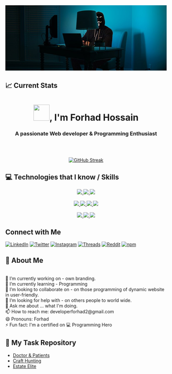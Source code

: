 <div align="center">
 
 
<img width="100%" height="25%" src="/assets/banner.jpg" alt="cover" />
</div>

## :chart_with_upwards_trend: Current Stats
<h1 align="center"><img src = "https://img.freepik.com/free-vector/v813-aew-05_53876-166405.jpg?ga=GA1.1.1485751044.1718126294&semt=ais_user" width="50px" height="50px">, I'm Forhad Hossain</h1>  
<h3 align="center">A passionate Web developer & Programming Enthusiast</h3>  
<br>

<br />
<p align="center">
<a href="https://git.io/streak-stats"><img src="https://streak-stats.demolab.com?user=MdForhadHossainBabu&theme=radical&sideNums=EB5454" alt="GitHub Streak" /></a>
<br />

## :computer: Technologies that I know / Skills

<p align="center">  
 <a href="#">
<img  src="https://readme-components.vercel.app/api?component=logo&fill=black&logo=html5&svgfill=f06629">
</a>

<a href="#">
<img  src="https://readme-components.vercel.app/api?component=logo&fill=black&logo=CSS3&svgfill=028dd1">
</a>
<a href="#">
<img  src="https://readme-components.vercel.app/api?component=logo&fill=black&logo=javascript&svgfill=f6df1c">
</a>

<br/>
<br/>
  <a href="#">
 <img  src="https://readme-components.vercel.app/api?component=logo&fill=black&logo=mongodb&svgfill=659b60">
</a>
<a href="#">
<img  src="https://readme-components.vercel.app/api?component=logo&fill=black&logo=express.js&svgfill=cd6799">
</a>
<a href="#">
 <img  src="https://readme-components.vercel.app/api?component=logo&fill=black&logo=react&animation=spin&svgfill=15d8fe">  
 </a>
 <a href="#">
 <img  src="https://readme-components.vercel.app/api?component=logo&fill=black&logo=node.js&svgfill=659b60">
</a>
<br/>
<br/>
<a href="">
<img  src="https://readme-components.vercel.app/api?component=logo&fill=black&logo=firebase">
</a>
<a href="">
<img  src="https://readme-components.vercel.app/api?component=logo&fill=black&logo=git">
</a>
<a href="">
<img  src="https://readme-components.vercel.app/api?component=logo&fill=black&logo=github">
</a>
</p>

## Connect with Me
[![LinkedIn](https://img.shields.io/badge/LinkedIn-blue?style=flat&logo=linkedin&logoColor=white)](https://linkedin.com/in/mdforhadhossainbabu)
[![Twitter](https://img.shields.io/badge/Twitter-blue?style=flat&logo=twitter&logoColor=white)](https://twitter.com/m_forhadhossain)
[![Instagram](https://img.shields.io/badge/Instagram-E4405F?style=flat&logo=instagram&logoColor=white)](https://instagram.com/yesforhad)
[![Threads](https://img.shields.io/badge/Threads-000000?style=flat&logo=threads&logoColor=white)](https://threads.net/yesforhad)
[![Reddit](https://img.shields.io/badge/Reddit-orange?style=flat&logo=reddit&logoColor=white)](https://reddit.com/user/yesforhad)
[![npm](https://img.shields.io/badge/npm-CB3837?style=flat&logo=npm&logoColor=white)](https://www.npmjs.com/~yesforhad)


 ## 👀 About Me

 <br/>
🔭 I’m currently working on - own branding.
 <br/>
🌱 I’m currently learning - Programming 
 <br/>
👯 I’m looking to collaborate on - on those programming of dynamic website in user-friendly.
  <br/>
🤔 I’m looking for help with - on others people to world wide.
  <br/>
💬 Ask me about ... what I'm doing.
  <br/>
📫 How to reach me: developerforhad2@gmail.com
  <br/>
😄 Pronouns: Forhad
  <br/>
⚡ Fun fact: I'm a certified on 💻 Programming Hero

 ## 👀 My Task Repository
 - [Doctor & Patients](https://github.com/MdForhadHossainBabu/Effective-task)
 - [Craft Hunting](https://github.com/MdForhadHossainBabu/Hunting-Craft)
 - [Estate Elite](https://github.com/MdForhadHossainBabu/Effective-task)

